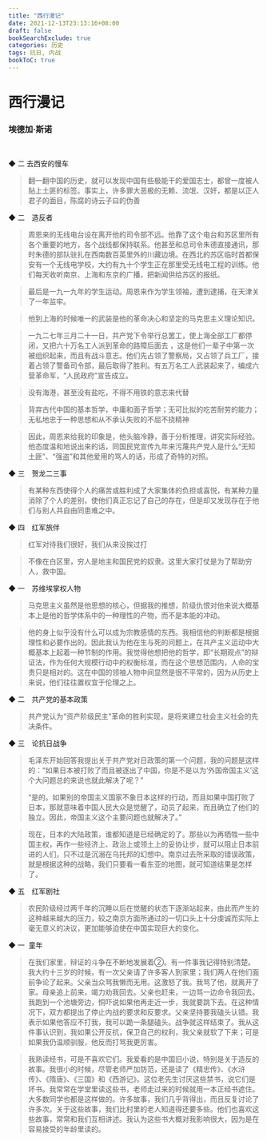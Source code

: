 ```yaml
---
title: "西行漫记"
date: 2021-12-13T23:13:16+08:00
draft: false
bookSearchExclude: true
categories: 历史
tags: 抗日, 内战
bookToC: true
---
```


# 西行漫记
### 埃德加·斯诺

<br/>

◆ 二 去西安的慢车

> 翻一翻中国的历史，就可以发现中国有些极能干的爱国志士，都曾一度被人贴上土匪的标签。事实上，许多罪大恶极的无赖、流氓、汉奸，都是以正人君子的面目，陈腐的诗云子曰的伪善


◆ 二　造反者

> 周恩来的无线电台设在离开他的司令部不远。他靠了这个电台和苏区里所有各个重要的地方，各个战线都保持联系。他甚至和总司令朱德直接通讯，那时朱德的部队驻扎在西南数百英里外的川藏边境。在西北的苏区临时首都保安有一个无线电学校，大约有九十个学生正在那里受无线电工程的训练。他们每天收听南京、上海和东京的广播，把新闻供给苏区的报纸。

> 最后是一九一九年的学生运动。周恩来作为学生领袖，遭到逮捕，在天津关了一年监牢。

> 他到上海的时候唯一的武装是他的革命决心和坚定的马克思主义理论知识。

> 一九二七年三月二十一日，共产党下令举行总罢工，使上海全部工厂都停闭，又把六十万名工人派到革命的路障后面去 ，这是他们一辈子中第一次被组织起来，而且有战斗意志。他们先占领了警察局，又占领了兵工厂，接着占领了警备司令部，最后取得了胜利。有五万名工人武装起来了，编成六营革命军，“人民政府”宣告成立。

> 没有海港，甚至没有盐吃，不得不用铁的意志来代替

> 背弃古代中国的基本哲学，中庸和面子哲学；无可比拟的吃苦耐劳的能力；无私地忠于一种思想和从不承认失败的不屈不挠精神

> 因此，周恩来给我的印象是，他头脑冷静，善于分析推理，讲究实际经验。他态度温和地说出来的话，同国民党宣传九年来污蔑共产党人是什么“无知土匪”、“强盗”和其他爱用的骂人的话，形成了奇特的对照。


◆ 三　贺龙二三事

> 有某种东西使得个人的痛苦或胜利成了大家集体的负担或喜悦，有某种力量消除了个人的差别，使他们真正忘记了自己的存在，但是却又发现存在于他们与别人共自由同患难之中。


◆ 四　红军旅伴

> 红军对待我们很好，我们从来没挨过打

> 不像在白区里，穷人是地主和国民党的奴隶。这里大家打仗是为了帮助穷人，救中国。


◆ 一　苏维埃掌权人物

> 马克思主义虽然是他思想的核心，但据我的推想，阶级仇恨对他来说大概基本上是他的哲学体系中的一种理性的产物，而不是本能的冲动。

> 他的身上似乎没有什么可以成为宗教感情的东西。我相信他的判断都是根据理性和必要作出的。因此我认为他在生与死的问题上，在共产主义运动中大概基本上起着一种节制的作用。我觉得他想把他的哲学，即“长期观点”的辩证法，作为任何大规模行动中的权衡标准，而在这个思想范围内，人命的宝贵只是相对的。这在中国的领袖人物中间显然是很不平常的，因为从历史上来说，他们往往置权宜于伦理之上。


◆ 二　共产党的基本政策

> 共产党认为“资产阶级民主”革命的胜利实现，是将来建立社会主义社会的先决条件。


◆ 三　论抗日战争

> 毛泽东开始回答我提出关于共产党对日政策的第一个问题，我的问题是这样的：“如果日本被打败了而且被逐出了中国，你是不是以为‘外国帝国主义’这个大问题总的来说也就此解决了呢？”
> 
> “是的。如果别的帝国主义国家不象日本这样的行动，而且如果中国打败了日本，那就意味着中国人民大众是觉醒了，动员了起来，而且确立了他们的独立。因此，帝国主义这个主要问题也就解决了。”

> 现在，日本的大陆政策，谁都知道是已经确定的了。那些以为再牺牲一些中国主权，再作一些经济上、政治上或领土上的妥协让步，就可以阻止日本前进的人们，只不过是沉溺在乌托邦的幻想中。南京过去所采取的错误政策，就是根据这种的战略，我们只要看一看东亚的地图，就可知道结果是怎样了。


◆ 五　红军剧社

> 农民阶级经过两千年的沉睡以后在觉醒的状态下逐渐站起来，由此而产生的这种越来越大的压力，较之南京方面所通过的一切口头上十分虔诚而实际上毫无意义的决议，更加能够迫使在中国实现巨大的变化。


◆ 一  童年

> 在我们家里，辩证的斗争在不断地发展着②。有一件事我记得特别清楚。我大约十三岁的时候，有一次父亲请了许多客人到家里；我们两人在他们面前争论了起来。父亲当众骂我懒而无用。这激怒了我。我骂了他，就离开了家。母亲追上前来，竭力劝我回去。父亲也赶来，一边骂一边命令我回去。我跑到一个池塘旁边，恫吓说如果他再走近一步，我就要跳下去。在这种情况下，双方都提出了停止内战的要求和反要求。父亲坚持要我磕头认错。我表示如果他答应不打我，我可以跪一条腿磕头。战争就这样结束了。我从这件事认识到，我如果公开反抗，保卫自己的权利，我父亲就软了下来；可是如果我仍温顺驯服，他反而打骂我更厉害。

> 我熟读经书，可是不喜欢它们。我爱看的是中国旧小说，特别是关于造反的故事。我很小的时候，尽管老师严加防范，还是读了《精忠传》、《水浒传》、《隋唐》、《三国》和《西游记》。这位老先生讨厌这些禁书，说它们是坏书。我常常在学堂里读这些书，老师走过来的时候就用一本正经书遮住。大多数同学也都是这样做的。许多故事，我们几乎背得出，而且反复讨论了许多次。关于这些故事，我们比村里的老人知道得还要多些。他们也喜欢这些故事，常常和我们互相讲述。我认为这些书大概对我影响很大，因为是在容易接受的年龄里读的。